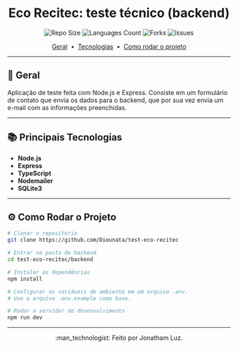 <h1 align="center">Eco Recitec: teste técnico (backend)</h1>

<p align="center">
  <img src="https://img.shields.io/github/repo-size/Diounata/test-eco-recitec?style=for-the-badge" alt="Repo Size" />
  <img src="https://img.shields.io/github/languages/count/Diounata/test-eco-recitec?style=for-the-badge" alt="Languages Count" />
  <img src="https://img.shields.io/github/forks/Diounata/test-eco-recitec?style=for-the-badge" alt="Forks" />
  <img src="https://img.shields.io/bitbucket/issues/Diounata/test-eco-recitec?style=for-the-badge" alt="Issues" />
</p>

<p align="center">
  <a href="#dart-geral">Geral</a> &nbsp;•&nbsp;
  <a href="#books-principais-tecnologias">Tecnologias</a> &nbsp;•&nbsp;
  <a href="#gear-como-rodar-o-projeto">Como rodar o projeto</a>
</p>

---

## :dart: Geral

Aplicação de teste feita com Node.js e Express. Consiste em um formulário de contato que envia os dados para o backend, que por sua vez envia um e-mail com as informações preenchidas.

---

## :books: Principais Tecnologias

- **Node.js**
- **Express**
- **TypeScript**
- **Nodemailer**
- **SQLite3**

---

## :gear: Como Rodar o Projeto

```bash
# Clonar o repositório
git clone https://github.com/Diounata/test-eco-recitec

# Entrar na pasta do backend
cd test-eco-recitec/backend

# Instalar as dependências
npm install

# Configurar as variáveis de ambiente em um arquivo .env.
# Use o arquivo .env.example como base.

# Rodar o servidor de desenvolvimento
npm run dev
```

---

<p align="center">
    :man_technologist: Feito por Jonatham Luz.
</p>
